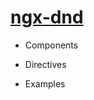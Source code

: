 <h1><a class="app-name-link" href="">ngx-dnd</a></h1>

<md-toc-search paths="/,/components/container,/components/item,/directives/droppableDirective,/directives/draggableDirective,/directives/dragHandleDirective"></md-toc>

<md-toc path="/" min-depth="2" max-depth="2"></md-toc>

<ul>
  <li>
    <p>Components</p>
    <md-toc class="collapsible" path="/components/container" max-depth="2"></md-toc>
    <md-toc class="collapsible" path="/components/item" max-depth="2"></md-toc>
  </li>
  <li>
    <p>Directives</p>
    <md-toc class="collapsible" path="/directives/droppableDirective" max-depth="2"></md-toc>
    <md-toc class="collapsible" path="/directives/draggableDirective" max-depth="2"></md-toc>
    <md-toc class="collapsible" path="/directives/dragHandleDirective" max-depth="2"></md-toc>
  </li>
  <li>
    <p>Examples</p>
    <md-toc class="collapsible" path="/sortables" max-depth="2"></md-toc>
    <md-toc class="collapsible" path="/dnd" max-depth="2"></md-toc>
    <md-toc class="collapsible" path="/builder" max-depth="2"></md-toc>
  </li>
</ul>